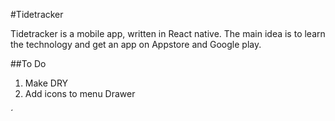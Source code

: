 #Tidetracker

Tidetracker is a mobile app, written in React native. The main idea is to learn the technology and get an app on Appstore and Google play.

##To Do
1. Make DRY
2. Add icons to menu Drawer

´
